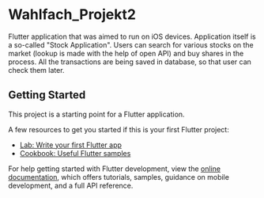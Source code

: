 # Wahlfach_Projekt2

Flutter application that was aimed to run on iOS devices. Application itself is a so-called "Stock Application". Users can search for various stocks on the market (lookup is made with the help of open API) and buy shares in the process. All the transactions are being saved in database, so that user can check them later.

## Getting Started

This project is a starting point for a Flutter application.

A few resources to get you started if this is your first Flutter project:

- [Lab: Write your first Flutter app](https://docs.flutter.dev/get-started/codelab)
- [Cookbook: Useful Flutter samples](https://docs.flutter.dev/cookbook)

For help getting started with Flutter development, view the
[online documentation](https://docs.flutter.dev/), which offers tutorials,
samples, guidance on mobile development, and a full API reference.
